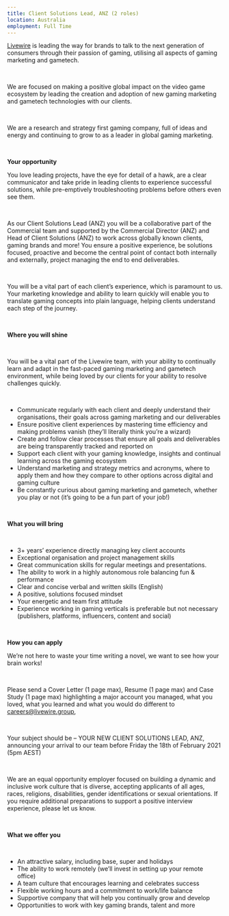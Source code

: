 ```yaml
---
title: Client Solutions Lead, ANZ (2 roles)
location: Australia
employment: Full Time
---
```

[Livewire](https://livewire.group/) is leading the way for brands to talk to the next generation of consumers through their passion of gaming, utilising all aspects of gaming marketing and gametech.

 

We are focused on making a positive global impact on the video game ecosystem by leading the creation and adoption of new gaming marketing and gametech technologies with our clients.

 

We are a research and strategy first gaming company, full of ideas and energy and continuing to grow to as a leader in global gaming marketing.

 

**Your opportunity**



You love leading projects, have the eye for detail of a hawk, are a clear communicator and take pride in leading clients to experience successful solutions, while pre-emptively troubleshooting problems before others even see them.

 

As our Client Solutions Lead (ANZ) you will be a collaborative part of the Commercial team and supported by the Commercial Director (ANZ) and Head of Client Solutions (ANZ) to work across globally known clients, gaming brands and more! You ensure a positive experience, be solutions focused, proactive and become the central point of contact both internally and externally, project managing the end to end deliverables.

 

You will be a vital part of each client’s experience, which is paramount to us. Your marketing knowledge and ability to learn quickly will enable you to translate gaming concepts into plain language, helping clients understand each step of the journey.

 

**Where you will shine**

 

You will be a vital part of the Livewire team, with your ability to continually learn and adapt in the fast-paced gaming marketing and gametech environment, while being loved by our clients for your ability to resolve challenges quickly.

 

* Communicate regularly with each client and deeply understand their organisations, their goals across gaming marketing and our deliverables
* Ensure positive client experiences by mastering time efficiency and making problems vanish (they’ll literally think you’re a wizard)
* Create and follow clear processes that ensure all goals and deliverables are being transparently tracked and reported on
* Support each client with your gaming knowledge, insights and continual learning across the gaming ecosystem
* Understand marketing and strategy metrics and acronyms, where to apply them and how they compare to other options across digital and gaming culture
* Be constantly curious about gaming marketing and gametech, whether you play or not (it’s going to be a fun part of your job!)

 

**What you will bring**

 

* 3+ years’ experience directly managing key client accounts
* Exceptional organisation and project management skills
* Great communication skills for regular meetings and presentations.
* The ability to work in a highly autonomous role balancing fun & performance
* Clear and concise verbal and written skills (English)
* A positive, solutions focused mindset
* Your energetic and team first attitude
* Experience working in gaming verticals is preferable but not necessary (publishers, platforms, influencers, content and social)

 

**How you can apply**



We’re not here to waste your time writing a novel, we want to see how your brain works!

 

Please send a Cover Letter (1 page max), Resume (1 page max) and Case Study (1 page max) highlighting a major account you managed, what you loved, what you learned and what you would do different to [careers@livewire.group](mailto:careers@livewire.group),

 

Your subject should be – YOUR NEW CLIENT SOLUTIONS LEAD, ANZ, announcing your arrival to our team before Friday the 18th of February 2021 (5pm AEST)

 

We are an equal opportunity employer focused on building a dynamic and inclusive work culture that is diverse, accepting applicants of all ages, races, religions, disabilities, gender identifications or sexual orientations. If you require additional preparations to support a positive interview experience, please let us know.

 

**What we offer you**

 

* An attractive salary, including base, super and holidays
* The ability to work remotely (we’ll invest in setting up your remote office)
* A team culture that encourages learning and celebrates success
* Flexible working hours and a commitment to work/life balance
* Supportive company that will help you continually grow and develop
* Opportunities to work with key gaming brands, talent and more